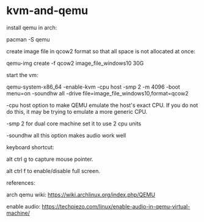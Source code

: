 # kvm-and-qemu

install qemu in arch:

pacman -S qemu

create image file in qcow2 format so that all space is not allocated at once:

qemu-img create -f qcow2 image_file_windows10 30G

start the vm:

qemu-system-x86_64 -enable-kvm -cpu host -smp 2 -m 4096 -boot menu=on -soundhw all -drive file=image_file_windows10,format=qcow2

-cpu host option to make QEMU emulate the host's exact CPU. If you do not do this, it may be trying to emulate a more generic CPU.

-smp 2 for dual core machine set it to use 2 cpu units

-soundhw all this option makes audio work well

keyboard shortcut:

alt ctrl g to capture mouse pointer.

alt ctrl f to enable/disable full screen.

references:

arch qemu wiki: https://wiki.archlinux.org/index.php/QEMU

enable audio: https://techpiezo.com/linux/enable-audio-in-qemu-virtual-machine/


